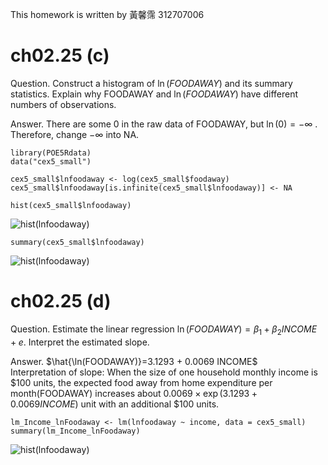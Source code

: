 This homework is written by 黃馨霈 312707006

# ch02.25 (c)
Question. Construct a histogram of $\ln(FOODAWAY)$ and its summary statistics. Explain why FOODAWAY and $\ln(FOODAWAY)$ have different numbers of observations.  

Answer. There are some 0 in the raw data of FOODAWAY, but $\ln(0)= - \infty$ .  
Therefore, change $- \infty$ into NA.  

```
library(POE5Rdata)
data("cex5_small")

cex5_small$lnfoodaway <- log(cex5_small$foodaway)
cex5_small$lnfoodaway[is.infinite(cex5_small$lnfoodaway)] <- NA

hist(cex5_small$lnfoodaway)
```
![hist(lnfoodaway)](https://github.com/hsin456/NYCU/blob/main/FinEco_HW/hist(lnfoodaway).png)


```{r}
summary(cex5_small$lnfoodaway)
```
![hist(lnfoodaway)](https://github.com/hsin456/NYCU/blob/main/FinEco_HW/messageImage_1709885096777.jpg)

# ch02.25 (d)

Question. Estimate the linear regression $\ln(FOODAWAY)=\beta_1 + \beta_2 INCOME+ e$. Interpret the estimated slope.  

Answer.  $\hat{\ln(FOODAWAY)}=3.1293 + 0.0069 INCOME$  
Interpretation of slope: When the size of one household monthly income is $100 units, the expected food away from home expenditure per month(FOODAWAY) increases about $0.0069\times \exp(3.1293+0.0069INCOME)$ unit with an additional $100 units.  

```{r}
lm_Income_lnFoodaway <- lm(lnfoodaway ~ income, data = cex5_small)
summary(lm_Income_lnFoodaway)
```

![hist(lnfoodaway)](https://github.com/hsin456/NYCU/blob/main/FinEco_HW/messageImage_1709885240749.jpg)
